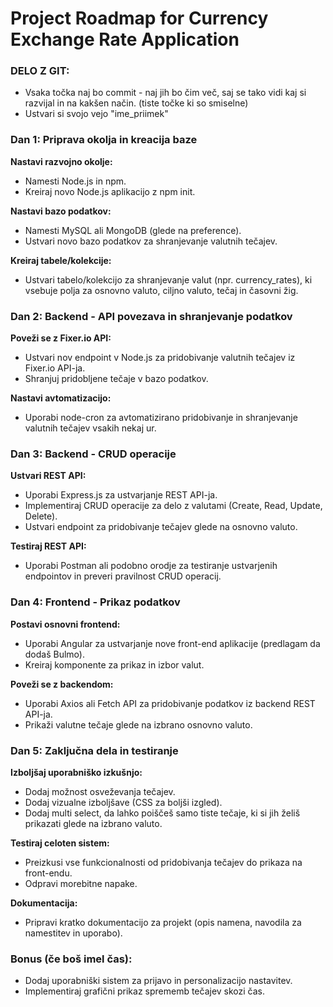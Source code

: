 # Project Roadmap for Currency Exchange Rate Application

### DELO Z GIT:
- Vsaka točka naj bo commit - naj jih bo čim več, saj se tako vidi kaj si razvijal in na kakšen način. (tiste točke ki so smiselne)
- Ustvari si svojo vejo "ime_priimek"

### Dan 1: Priprava okolja in kreacija baze
**Nastavi razvojno okolje:**
- Namesti Node.js in npm.
- Kreiraj novo Node.js aplikacijo z npm init.

**Nastavi bazo podatkov:**
- Namesti MySQL ali MongoDB (glede na preference).
- Ustvari novo bazo podatkov za shranjevanje valutnih tečajev.

**Kreiraj tabele/kolekcije:**
- Ustvari tabelo/kolekcijo za shranjevanje valut (npr. currency_rates), ki vsebuje polja za osnovno valuto, ciljno valuto, tečaj in časovni žig.

### Dan 2: Backend - API povezava in shranjevanje podatkov
**Poveži se z Fixer.io API:**
- Ustvari nov endpoint v Node.js za pridobivanje valutnih tečajev iz Fixer.io API-ja.
- Shranjuj pridobljene tečaje v bazo podatkov.

**Nastavi avtomatizacijo:**
- Uporabi node-cron za avtomatizirano pridobivanje in shranjevanje valutnih tečajev vsakih nekaj ur.

### Dan 3: Backend - CRUD operacije
**Ustvari REST API:**
- Uporabi Express.js za ustvarjanje REST API-ja.
- Implementiraj CRUD operacije za delo z valutami (Create, Read, Update, Delete).
- Ustvari endpoint za pridobivanje tečajev glede na osnovno valuto.

**Testiraj REST API:**
- Uporabi Postman ali podobno orodje za testiranje ustvarjenih endpointov in preveri pravilnost CRUD operacij.

### Dan 4: Frontend - Prikaz podatkov
**Postavi osnovni frontend:**
- Uporabi Angular za ustvarjanje nove front-end aplikacije (predlagam da dodaš Bulmo).
- Kreiraj komponente za prikaz in izbor valut.

**Poveži se z backendom:**
- Uporabi Axios ali Fetch API za pridobivanje podatkov iz backend REST API-ja.
- Prikaži valutne tečaje glede na izbrano osnovno valuto.

### Dan 5: Zaključna dela in testiranje
**Izboljšaj uporabniško izkušnjo:**
- Dodaj možnost osveževanja tečajev.
- Dodaj vizualne izboljšave (CSS za boljši izgled).
- Dodaj multi select, da lahko poiščeš samo tiste tečaje, ki si jih želiš prikazati glede na izbrano valuto.

**Testiraj celoten sistem:**
- Preizkusi vse funkcionalnosti od pridobivanja tečajev do prikaza na front-endu.
- Odpravi morebitne napake.

**Dokumentacija:**
- Pripravi kratko dokumentacijo za projekt (opis namena, navodila za namestitev in uporabo).

### Bonus (če boš imel čas):
- Dodaj uporabniški sistem za prijavo in personalizacijo nastavitev.
- Implementiraj grafični prikaz sprememb tečajev skozi čas.
